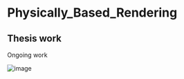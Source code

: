 # Physically_Based_Rendering
## Thesis work
Ongoing work


![image](https://github.com/IMKarhu/Physically_Based_Rendering/assets/73284383/a26233e9-5f25-4d2a-9e3f-5b3be053b8fe)
